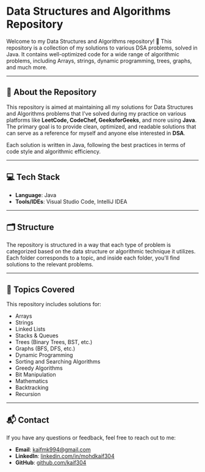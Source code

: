 # Data Structures and Algorithms Repository

Welcome to my Data Structures and Algorithms repository! 🌟 This repository is a collection of my solutions to various DSA problems, solved in Java. It contains well-optimized code for a wide range of algorithmic problems, including Arrays, strings, dynamic programming, trees, graphs, and much more.

---

## 📖 About the Repository

This repository is aimed at maintaining all my solutions for Data Structures and Algorithms problems that I've solved during my practice on various platforms like **LeetCode, CodeChef, GeeksforGeeks**, and more using **Java**. The primary goal is to provide clean, optimized, and readable solutions that can serve as a reference for myself and anyone else interested in **DSA**.

Each solution is written in Java, following the best practices in terms of code style and algorithmic efficiency.

---

## 💻 Tech Stack

- **Language**: Java
- **Tools/IDEs**: Visual Studio Code, IntelliJ IDEA

---

## 🗂 Structure

The repository is structured in a way that each type of problem is categorized based on the data structure or algorithmic technique it utilizes. Each folder corresponds to a topic, and inside each folder, you'll find solutions to the relevant problems.

---

## 📌 Topics Covered

This repository includes solutions for:

- Arrays
- Strings
- Linked Lists
- Stacks & Queues
- Trees (Binary Trees, BST, etc.)
- Graphs (BFS, DFS, etc.)
- Dynamic Programming
- Sorting and Searching Algorithms
- Greedy Algorithms
- Bit Manipulation
- Mathematics
- Backtracking
- Recursion

---

## 📬 Contact

If you have any questions or feedback, feel free to reach out to me:

- **Email**: kaifmk994@gmail.com
- **LinkedIn**: [linkedin.com/in/mohdkaif304](https://linkedin.com/in/mohdkaif304)
- **GitHub**: [github.com/kaif304](https://github.com/kaif304)

